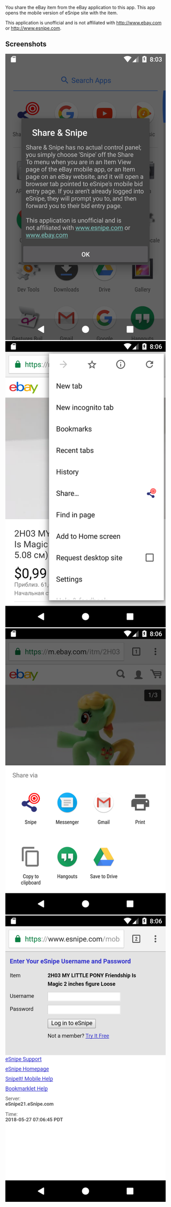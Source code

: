 You share the eBay item from the eBay application to this app. This app opens the mobile version of eSnipe site with the item.

This application is unofficial and is not affiliated with http://www.ebay.com or http://www.esnipe.com.

Screenshots
-----------

![Main screen](misc/screenshots/device-2018-05-27-200342.png)
![Share menu](misc/screenshots/device-2018-05-27-200636.png)
![Share list](misc/screenshots/device-2018-05-27-200624.png)
![eSnipe screen](misc/screenshots/device-2018-05-27-200652.png)

